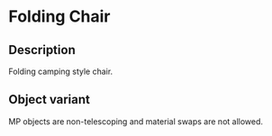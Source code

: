 # Folding Chair

## Description

Folding camping style chair.

## Object variant

MP objects are non-telescoping and material swaps are not allowed.
